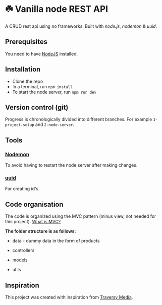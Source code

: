 # ☘️ Vanilla node REST API

A CRUD rest api using no frameworks. Built with *node.js*, *nodemon* & *uuid*.

## Prerequisites

You need to have [NodeJS](https://nodejs.org/en/) installed.

## Installation

- Clone the repo
- In a terminal, run `npm install`
- To start the node server, run `npm run dev`

## Version control (git)

Progress is chronologically divided into different branches. For example `1-project-setup` and `2-node-server`.

## Tools

### [Nodemon](https://www.npmjs.com/package/nodemon)

 To avoid having to restart the node server after making changes.

### [uuid](https://www.npmjs.com/package/uuid)

For creating id's.

## Code organisation

The code is organized using the MVC pattern (minus view, not needed for this project). [What is MVC?](https://www.youtube.com/watch?v=DUg2SWWK18I&ab_channel=WebDevSimplified)

**The folder structure is as follows:**

- data - dummy data in the form of products

- controllers

- models

- utils

## Inspiration

This project was created with inspiration from [Traversy Media](https://www.traversymedia.com/).